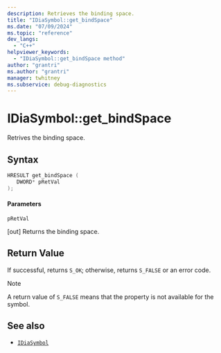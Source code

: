 ```yaml
---
description: Retrieves the binding space.
title: "IDiaSymbol::get_bindSpace"
ms.date: "07/09/2024"
ms.topic: "reference"
dev_langs:
  - "C++"
helpviewer_keywords:
  - "IDiaSymbol::get_bindSpace method"
author: "grantri"
ms.author: "grantri"
manager: twhitney
ms.subservice: debug-diagnostics
---
```


# IDiaSymbol::get_bindSpace

Retrives the binding space.

## Syntax

```C++
HRESULT get_bindSpace (
   DWORD* pRetVal
);
```

#### Parameters

 `pRetVal`

[out] Returns the binding space.

## Return Value

 If successful, returns `S_OK`; otherwise, returns `S_FALSE` or an error code.

> [!NOTE]
> A return value of `S_FALSE` means that the property is not available for the symbol.

## See also

- [`IDiaSymbol`](../../debugger/debug-interface-access/idiasymbol.md)
